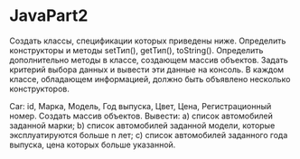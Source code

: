 # JavaPart2
Создать классы, спецификации которых приведены ниже. Определить конструкторы и методы setТип(), getТип(), toString(). 
Определить дополнительно методы в классе, создающем массив объектов. 
Задать критерий выбора данных и вывести эти данные на консоль. 
В каждом классе, обладающем информацией, должно быть объявлено несколько конструкторов.

Car: id, Марка, Модель, Год выпуска, Цвет, Цена, Регистрационный номер.
Создать массив объектов. Вывести:
a) список автомобилей заданной марки;
b) список автомобилей заданной модели, которые эксплуатируются больше n лет;
c) список автомобилей заданного года выпуска, цена которых больше указанной.
